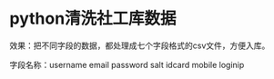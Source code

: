 # python清洗社工库数据

效果：把不同字段的数据，都处理成七个字段格式的csv文件，方便入库。

字段名称：username	email	password	salt	idcard	mobile	loginip

